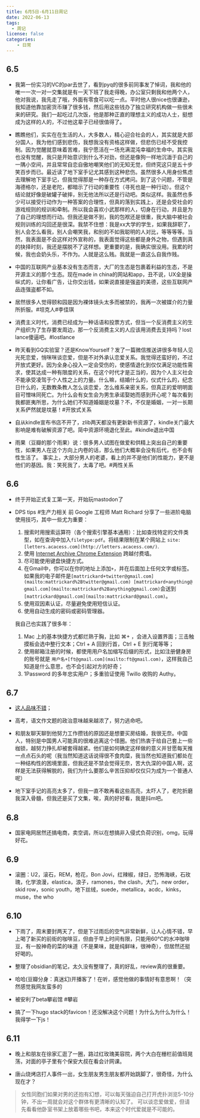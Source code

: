 ```yaml
---
title: 6月5日-6月11日周记
date: 2022-06-13
tags:
  - 周记
license: false
categories:
    - 日常
---
```


## 6.5
- 我第一份实习的VC的par去世了，看到pyq的很多前同事发了悼词，我和他的唯一一次一对一交集就是有一天下班了我走得晚，办公室只剩我和他两个人，他对我说，我先走了哦，外面有零食可以吃一点。平时他人很nice也很谦逊，我知道他靠加密货币赚了很多钱，然后用这些钱办了独立研究机构做一些很未来的研究。我们一起吃过几次饭，他是那种正直的理想主义的成功人士，挺想成为这样的人的，不过他这辈子已经很值得了。

- 瞧瞧他们，实实在在生活的人，大多数人，精心迎合社会的人，其实就是大部分国人，我为他们感到悲伤，我想我没有资格这样做，但悲伤已经不受我控制。因为觉醒就意味着苦难，我宁愿活在一场充满混沌幸福的生命中。其实我也没有觉醒，我只是开始意识到什么不对劲，但还是像狗一样地沉湎于自己的一隅小空间，并且常常自恋自傲地嘲笑他们的无知无觉，但终究这只是五十步笑百步而已。最近读了地下室手记尤其感到这种悲伤。虽然很多人用身份焦虑去理解地下室手记，但我觉得那是一种存在方式拷问。到了这个问题，不管是海德格尔，还是老陀，都暗示了行动的重要性（寻死也是一种行动）。但这个结论就好像是破罐子破摔，别无他法所以还是行动吧。类似这样。我虽然也多少可以接受行动作为一种答案的合理性，但真的落到实践上，还是会受社会的游戏规则的规训和牵制。所以我会喜欢小武那样的人，切身在行动，并且是为了自己的理想而行动。但我还是做不到，我的包袱还是很重，我大脑中被社会规则训练的沟回还是很深。我禁不住想：我是xx大学的学生，如果我辞职了，别人会怎么看我，别人会嘲笑我，和别的不如我聪明的人对比，等等等等。当然，我表面是不会这样对外宣称的，我表面觉得这些都是身外之物，但遇到真的抉择时刻，我还是摆脱不了这样想。更重要的是，我确实很没用。我累的时候，我也会奶头乐，不作为。人就是这么贱。我就是一直这么自我作贱。

- 中国的互联网产业基本没有生态而言，大厂的生态是包裹着利益的生态，不是开源主义的那个生态。现在made in china的网站和app，丑不说，UX全是操纵式的，让你看广告，让你交出钱，如果说直接是强盗的美德，这些互联网产品连强盗都不如。

- 居然很多人觉得颐和园是因为裸体镜头太多而被禁的，我再一次被媒介的力量所折服。#坦克人#李佳琪

- 消费主义时代，消费已经成为一种话语和投票方式，但当一个反消费主义的生产组织为了生存要发周边，那一个反消费主义的人应该用消费去支持吗？lost lance傻逼吧。#lostlance

- 昨天看到GQ实验室？还是KnowYourself？发了一篇微信推送讲很多年轻人见光死恋爱，悄咪咪谈恋爱，但是不对外承认恋爱关系。我觉得还蛮好的，不过开放式更好。因为全身心投入一定会受伤的，使感情退化到仅仅满足功能性需求，使其达成一种有限度的关系，在这个时代才是正当的，因为个人主义社会不能承受凌驾于个人性之上的力量。什么嘛，结婚什么的，仪式什么的，纪念日什么的，无数教条教人怎么谈恋爱，怎么维系亲密关系，但真正的爱明明面目可憎味同死亡。为什么会有女生会为男生承诺娶她而感到开心呢？每次看到我都匪夷所思，为什么她们不知道婚姻是坟墓？不，不仅是婚姻，一对一长期关系俨然就是坟墓！#开放式关系
 
- 自从kindle宣布书店不开了，zlib两天都没有更新新书资源了，kindle关门最大影响是难有破解资源了吧。简中资源环境退化至此。#kindle退出中国
 
 - 雨果（豆瓣的那个雨果）说：很多男人试图在做爱和供精上突出自己的重要性，如果男人在这个方向上内卷的话，那么他们大概率会没有后代，也不会有性生活了。 事实上，大部分男人的老婆，看上的并不是他们的性能力，更不是他们的基因。我：笑死我了，太毒了吧。#两性关系

## 6.6
- 终于开始正式复工第一天，开始玩mastodon了

- DPS tips #生产力相关
	前 Google 工程师 Matt Richard 分享了一些进阶电脑使用技巧，其中一些尤为重要：
	1.  搜索时用搜索运算符（各个搜索引擎基本通用）：比如查找特定的文件类型，如在查询中加入`filetype:pdf`。将结果限制在某个网站上 `site:[letters.acacess.com](http://letters.acacess.com/)`.
	2.  使用 [Internet Archive Chrome Extension](https://chrome.google.com/webstore/detail/wayback-machine/fpnmgdkabkmnadcjpehmlllkndpkmiak?hl=en-US) 跨越付费墙。
	3.  尽可能使用键盘快捷方式。
	4.  在Gmail中，你可以在你的地址上添加`+`，并在后面加上任何文字或标签。如果我的电子邮件是`[mattrickard+twitter@gmail.com](mailto:mattrickard%2Btwitter@gmail.com) [mattrickard+anything@gmail.com](mailto:mattrickard%2Banything@gmail.com)`会送到`[mattrickard@gmail.com](mailto:mattrickard@gmail.com)`。
	5.  使用双因素认证，尽量避免使用短信认证。
	6.  使用自动生成的密码或密码管理器。
	
	我自己也实践了很多年：
	1.  Mac 上的基本快捷方式都烂熟于胸，比如 ⌘+ ，会进入设置界面；三击触摸板会选中整行文本；Ctrl + A 回到行首，Ctrl + E 到行尾等等；
	2.  使用邮箱注册的时候，都使用用户名加缩写后缀的形式，比如注册健身房的账号就是 `用户名+[ft@gmail.com](mailto:ft@gmail.com)`，这样我自己知道是什么意思，也不会引起对方的好奇；
	3.  1Password 的多年忠实用户；多重验证使用 Twillo 收购的 Authy。

## 6.7
- [这人品味不错](https://www.bilibili.com/video/BV1VY411a7gX?spm_id_from=333.1007.top_right_bar_window_view_later.content.click)；

- 高考，语文作文题的政治意味越来越浓了，努力逃命吧。

- 和朋友聊天聊到他努力工作攒钱的原因还是想要买房结婚，我很无奈。中国人，特别是中国男人可能真的很难逃离这个怪圈。他们热衷于给自己套上一些枷锁，越努力挣扎却被套得越紧。他们是如何确定这样做的意义并甘愿每天推一点点石头的呢（我当然知道这话说得很不食肉糜，我当然也知道我们都处在一种结构性的困境里面，但我还是不禁会觉得无奈，苦大仇深的中国人啊，这样是无法获得解脱的，我们为什么要那么辛苦压抑却仅仅只为成为一个普通人呢）

- 地下室手记的高亮太多了，但我一直不敢再看这些高亮，太吓人了，老陀折磨我深入骨髓，但我还是买了文集，唉，真的好好看，我是抖m吧。

## 6.8
- 国家电网居然还搞电商，卖空调，所以在想搞非入侵式负荷识别，omg，玩得好花。

## 6.9
- 滚圈：U2，滚石，REM，枪花，Bon Jovi，红辣椒，绿日，恐怖海峡，石玫瑰，化学浪漫，elastica，浪子，ramones，the clash，大门，new order，skid row，sonic youth，地下丝绒，suede，metallica，acdc，kinks，muse，the who

## 6.10
- 下雨了，周末要封两天了，但是下过雨后的空气非常新鲜，让人心情不错，早上喝了新买的前街的咖啡豆，但由于早上时间有限，只能用60℃的水冲咖啡豆，有一股神奇的菜的味道（不是果味，就是纯鲜味，很神奇），但居然还挺好喝的。

- 整理了obsidian的笔记，太久没有整理了，真的好乱，review真的很重要。

- 哈哈(豆瓣分身：真迷幻)开播客了！在听，感觉他做的事情好有意思啊！（突然感觉我网友蛮多的

- 被安利了beta攀岩馆 #攀岩

- 搞了一下hugo stack的favicon！还没解决这个问题！为什么为什么为什么！我得学一下js！

## 6.11
- 晚上和朋友在徐家汇逛了一圈，路过红玫瑰美容院，两个大白在栅栏前值班晃荡，对面的亭子里有个保安大叔在看会计网课。

- 唐山烧烤店打人事件一出，女生朋友男生朋友都开始跳脚了，很奇怪，为什么现在才？

> 女性同胞们如果对男的还抱有幻想，可以每天强迫自己打开虎扑浏览5-10分钟，不出一周就会对这个群体有更清晰的认知了。  可以谈恋爱做爱，但请先看看他卧室书架上放着哪些书吧，本来这个时代爱就是不可能的。